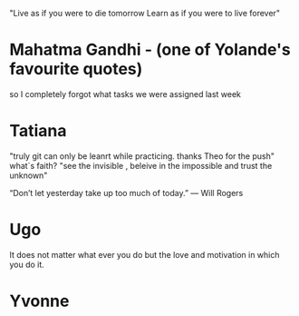 "Live as if you were to die tomorrow
Learn as if you were to live forever"
# Mahatma Gandhi - (one of Yolande's favourite quotes)

so I completely forgot what tasks we were assigned last week
# Tatiana

"truly git can only be leanrt while practicing. thanks Theo for the push" 
what`s faith? "see the invisible , beleive in the impossible and trust the unknown"

“Don’t let yesterday take up too much of today.” — Will Rogers
# Ugo

It does not matter what ever you do but the love and motivation in which you do it.
# Yvonne